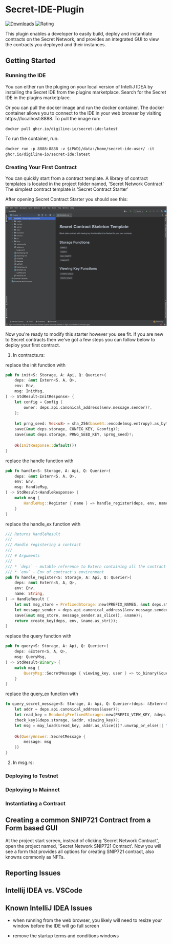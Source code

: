 # Secret-IDE-Plugin
[![Downloads](https://img.shields.io/jetbrains/plugin/d/18939)](https://plugins.jetbrains.com/plugin/18939-secret-ide) ![Rating](https://img.shields.io/jetbrains/plugin/r/stars/18939)

<!-- Plugin description -->
This plugin enables a developer to easily build, deploy and instantiate contracts on the Secret Network, and provides an integrated GUI to view the contracts you deployed and their instances.
<!-- Plugin description end -->

## Getting Started

### Running the IDE

You can either run the pluging on your local version of IntelliJ IDEA by installing the Secret IDE from the plugins marketplace. Search for the Secret IDE in the plugins marketplace.

Or you can pull the docker image and run the docker container. The docker container allows you to connect to the IDE in your web browser by visiting https://localhost:8888. To pull the image run:

`docker pull ghcr.io/digiline-io/secret-ide:latest`

To run the container, run:

`docker run -p 8888:8888 -v $(PWD)/data:/home/secret-ide-user/ -it ghcr.io/digiline-io/secret-ide:latest`

### Creating Your First Contract 

You can quickly start from a contract template. A library of contract templates is located in the project folder named, 'Secret Network Contract' The simplest contract template is 'Secret Contract Starter'

After opening Secret Contract Starter you should see this:

![secret-contract-starter](/documentation-imgs/secret-contract-starter.png)

Now you're ready to modify this starter however you see fit. If you are new to Secret contracts then we've got a few steps you can follow below to deploy your first contract.

1. In contracts.rs:

replace the init function with 

```rust
pub fn init<S: Storage, A: Api, Q: Querier>(
    deps: &mut Extern<S, A, Q>,
    env: Env,
    msg: InitMsg,
) -> StdResult<InitResponse> {
    let config = Config {
        owner: deps.api.canonical_address(&env.message.sender)?,
    };

    let prng_seed: Vec<u8> = sha_256(base64::encode(msg.entropy).as_bytes()).to_vec();
    save(&mut deps.storage, CONFIG_KEY, &config)?;
    save(&mut deps.storage, PRNG_SEED_KEY, &prng_seed)?;

    Ok(InitResponse::default())
}
```

replace the handle function with
```rust
pub fn handle<S: Storage, A: Api, Q: Querier>(
    deps: &mut Extern<S, A, Q>,
    env: Env,
    msg: HandleMsg,
) -> StdResult<HandleResponse> {
    match msg {
        HandleMsg::Register { name } => handle_register(deps, env, name),
    }
}
```

replace the handle_ex function with
```rust
/// Returns HandleResult
///
/// Handle registering a contract
///
/// # Arguments
///
/// * `deps` - mutable reference to Extern containing all the contract's external dependencies
/// * `env` - Env of contract's environment
pub fn handle_register<S: Storage, A: Api, Q: Querier>(
    deps: &mut Extern<S, A, Q>,
    env: Env,
    name: String,
) -> HandleResult {
    let mut msg_store = PrefixedStorage::new(PREFIX_NAMES, &mut deps.storage);
    let message_sender = deps.api.canonical_address(&env.message.sender)?;
    save(&mut msg_store, message_sender.as_slice(), &name)?;
    return create_key(deps, env, &name.as_str());
}
```

replace the query function with
```rust
pub fn query<S: Storage, A: Api, Q: Querier>(
    deps: &Extern<S, A, Q>,
    msg: QueryMsg,
) -> StdResult<Binary> {
    match msg {
        QueryMsg::SecretMessage { viewing_key, user } => to_binary(&query_secret_message(deps, viewing_key, contract)?),
    }
}
```
replace the query_ex function with
```rust 
fn query_secret_message<S: Storage, A: Api, Q: Querier>(deps: &Extern<S, A, Q>, viewing_key: String, user: HumanAddr) -> StdResult<QueryAnswer> {
    let addr = deps.api.canonical_address(&user)?;
    let read_key = ReadonlyPrefixedStorage::new(PREFIX_VIEW_KEY, &deps.storage);
    check_key(&deps.storage, &addr, viewing_key)?;
    let msg = may_load(&read_key, addr.as_slice())?.unwrap_or_else(|| "".to_string());

    Ok(QueryAnswer::SecretMessage {
        message: msg
    })
}
```

2. In msg.rs:



### Deploying to Testnet

### Deploying to Mainnet

### Instantiating a Contract

## Creating a common SNIP721 Contract from a Form based GUI

At the project start screen, instead of clicking 'Secret Network Contract', open the project named, 'Secret Network SNIP721 Contract'. Now you will see a form that provides all options for creating SNIP721 contract, also knowns commonly as NFTs.

## Reporting Issues

## Intellij IDEA vs. VSCode

## Known IntelliJ IDEA Issues
* when running from the web browser, you likely will need to resize your window before the IDE will go full screen

* remove the startup terms and conditions windows